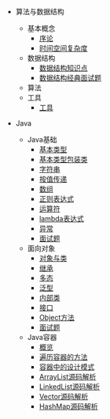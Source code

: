 * 算法与数据结构
  * 基本概念    
    * [序论](notes/算法与数据结构/基本概念/序论.md)
    * [时间空间复杂度](notes/算法与数据结构/基本概念/时间空间复杂度.md)
  * 数据结构   
    * [数据结构知识点](notes/算法与数据结构/数据结构/数据结构知识点.md)
    * [数据结构经典面试题](notes/算法与数据结构/数据结构/数据结构经典面试题.md)
  * 算法
  * 工具
    * [工具](notes/算法与数据结构/工具/工具.md)


* Java
  * Java基础 
    * [基本类型](notes/Java/Java基础/基本类型.md)
    * [基本类型包装类](notes/Java/Java基础/基本类型包装类.md)
    * [字符串](notes/Java/Java基础/字符串.md)
    * [按值传递](notes/Java/Java基础/按值传递.md)
    * [数组](notes/Java/Java基础/数组.md)
    * [正则表达式](notes/Java/Java基础/正则表达式.md)
    * [运算符](notes/Java/Java基础/运算符.md)
    * [lambda表达式](notes/Java/Java基础/lambda表达式.md)
    * [异常](notes/Java/Java基础/异常.md)
    * [面试题](notes/Java/Java基础/面试题.md)
  * 面向对象   
    * [对象与类](notes/Java/面向对象/对象与类.md)
    * [继承](notes/Java/面向对象/继承.md)
    * [多态](notes/Java/面向对象/多态.md)
    * [泛型](notes/Java/面向对象/泛型.md)
    * [内部类](notes/Java/面向对象/内部类.md)
    * [接口](notes/Java/面向对象/接口.md)
    * [Object方法](notes/Java/面向对象/Object方法.md)
    * [面试题](notes/Java/面向对象/面试题.md)
  * Java容器
    * [概览](notes/Java/Java容器/概览.md)
    * [遍历容器的方法](notes/Java/Java容器/遍历容器的方法.md)
    * [容器中的设计模式](notes/Java/Java容器/容器中的设计模式.md)
    * [ArrayList源码解析](notes/Java/Java容器/ArrayList源码解析.md)
    * [LinkedList源码解析](notes/Java/Java容器/LinkedList源码解析.md)
    * [Vector源码解析](notes/Java/Java容器/Vector源码解析.md)
    * [HashMap源码解析](notes/Java/Java容器/HashMap源码解析.md)
  
  

